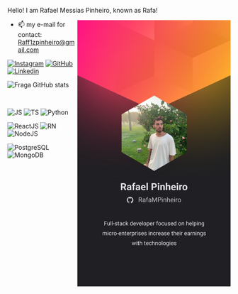 Hello! I am Rafael Messias Pinheiro, known as Rafa!

<img align="right" height="600em" src=".github\assets\Mobile.svg"/>

- 📫 my e-mail for contact: Raff1zpinheiro@gmail.com

[![Instagram](https://img.shields.io/badge/Instagram-E4405F?style=for-the-badge&logo=instagram&logoColor=white)](https://www.instagram.com/rafa_pinheir00/)
[![GitHub](https://img.shields.io/badge/GitHub-100000?style=for-the-badge&logo=github&logoColor=white)](https://github.com/RafaMPinheiro)
[![Linkedin](https://img.shields.io/badge/LinkedIn-0077B5?style=for-the-badge&logo=linkedin&logoColor=white)](https://github.com/RafaMPinheiro)

![Fraga GitHub stats](https://github-readme-stats.vercel.app/api?username=RafaMPinheiro&show_icons=true&theme=dracula&count_private=true)

</br>
  
![JS](https://img.shields.io/badge/JavaScript-F7DF1E?style=for-the-badge&logo=javascript&logoColor=black)
![TS](https://img.shields.io/badge/TypeScript-007ACC?style=for-the-badge&logo=typescript&logoColor=white)
![Python](https://img.shields.io/badge/Python-14354C?style=for-the-badge&logo=python&logoColor=white)

![ReactJS](https://img.shields.io/badge/React-20232A?style=for-the-badge&logo=react&logoColor=61DAFB)
![RN](https://img.shields.io/badge/React_Native-20232A?style=for-the-badge&logo=react&logoColor=61DAFB)
![NodeJS](https://img.shields.io/badge/Node.js-43853D?style=for-the-badge&logo=node.js&logoColor=white)

![PostgreSQL](https://img.shields.io/badge/PostgreSQL-316192?style=for-the-badge&logo=postgresql&logoColor=white)
![MongoDB](https://img.shields.io/badge/MongoDB-4EA94B?style=for-the-badge&logo=mongodb&logoColor=white)
